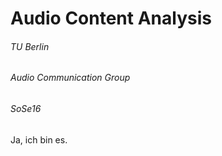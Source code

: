 # Audio Content Analysis
###### TU Berlin
######  Audio Communication Group
###### SoSe16

Ja, ich bin es.

